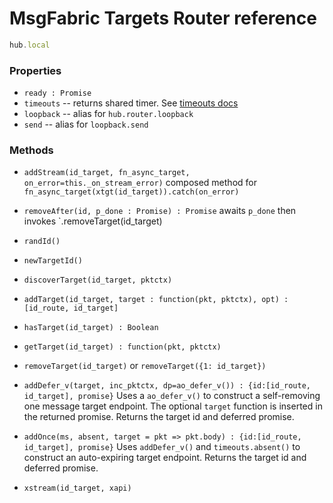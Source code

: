 # MsgFabric Targets Router reference

```javascript
hub.local
```

### Properties

- `ready : Promise`
- `timeouts` -- returns shared timer. See [timeouts docs](./misc_timeouts.md)
- `loopback` -- alias for `hub.router.loopback`
- `send` -- alias for `loopback.send`


### Methods

- `addStream(id_target, fn_async_target, on_error=this._on_stream_error)`
    composed method for `fn_async_target(xtgt(id_target)).catch(on_error)`
- `removeAfter(id, p_done : Promise) : Promise`
    awaits `p_done` then invokes `.removeTarget(id_target)

- `randId()`
- `newTargetId()`
- `discoverTarget(id_target, pktctx)`

- `addTarget(id_target, target : function(pkt, pktctx), opt) : [id_route, id_target]`
- `hasTarget(id_target) : Boolean`
- `getTarget(id_target) : function(pkt, pktctx)`
- `removeTarget(id_target)` or `removeTarget({1: id_target})`

- `addDefer_v(target, inc_pktctx, dp=ao_defer_v()) : {id:[id_route, id_target], promise}`
  Uses a `ao_defer_v()` to construct a self-removing one message target endpoint.
  The optional `target` function is inserted in the returned promise.
  Returns the target id and deferred promise.

- `addOnce(ms, absent, target = pkt => pkt.body) : {id:[id_route, id_target], promise}`
  Uses `addDefer_v()` and `timeouts.absent()` to construct an auto-expiring target endpoint.
  Returns the target id and deferred promise.

- `xstream(id_target, xapi)`

